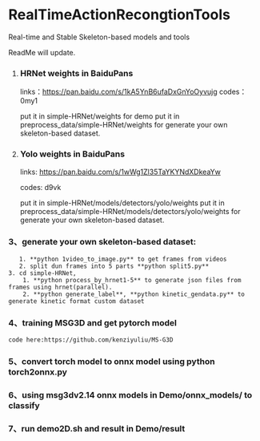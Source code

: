 # RealTimeActionRecongtionTools
Real-time and Stable Skeleton-based models and tools 

ReadMe will update.

1. ### HRNet weights in BaiduPans 

   links：https://pan.baidu.com/s/1kA5YnB6ufaDxGnYoOyvujg 
   codes：0my1
   
   put it in simple-HRNet/weights for demo
   put it in preprocess_data/simple-HRNet/weights for generate your own skeleton-based dataset.

2. ### Yolo weights in BaiduPans

   links: https://pan.baidu.com/s/1wWg1Zl35TaYKYNdXDkeaYw

   codes: d9vk

   put it in  simple-HRNet/models/detectors/yolo/weights
   put it in preprocess_data/simple-HRNet/models/detectors/yolo/weights for generate your own skeleton-based dataset.

### 3、generate your own skeleton-based dataset:

       1. **python 1video_to_image.py** to get frames from videos
       2. split dun frames into 5 parts **python split5.py**
    3. cd simple-HRNet, 
        1. **python process_by_hrnet1-5** to generate json files from frames using hrnet(parallel). 
        2. **python generate_label**, **python kinetic_gendata.py** to generate kinetic format custom dataset

### 4、training MSG3D and get pytorch model
    code here:https://github.com/kenziyuliu/MS-G3D

### 5、convert torch model to onnx model using python torch2onnx.py

### 6、using msg3dv2.14 onnx models in Demo/onnx_models/ to classify

### 7、run demo2D.sh and result in Demo/result



